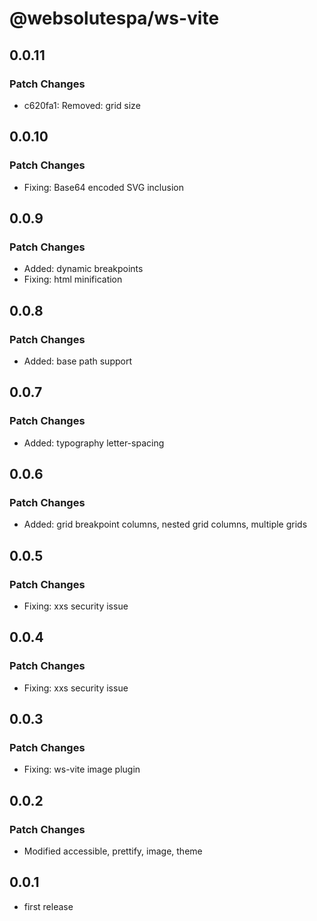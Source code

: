 # @websolutespa/ws-vite

## 0.0.11

### Patch Changes

- c620fa1: Removed: grid size

## 0.0.10

### Patch Changes

- Fixing: Base64 encoded SVG inclusion

## 0.0.9

### Patch Changes

- Added: dynamic breakpoints
- Fixing: html minification

## 0.0.8

### Patch Changes

- Added: base path support

## 0.0.7

### Patch Changes

- Added: typography letter-spacing

## 0.0.6

### Patch Changes

- Added: grid breakpoint columns, nested grid columns, multiple grids

## 0.0.5

### Patch Changes

- Fixing: xxs security issue

## 0.0.4

### Patch Changes

- Fixing: xxs security issue

## 0.0.3

### Patch Changes

- Fixing: ws-vite image plugin

## 0.0.2

### Patch Changes

- Modified accessible, prettify, image, theme

## 0.0.1

- first release
